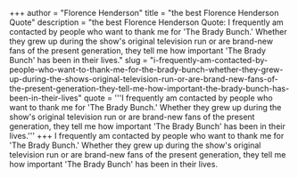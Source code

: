 +++
author = "Florence Henderson"
title = "the best Florence Henderson Quote"
description = "the best Florence Henderson Quote: I frequently am contacted by people who want to thank me for 'The Brady Bunch.' Whether they grew up during the show's original television run or are brand-new fans of the present generation, they tell me how important 'The Brady Bunch' has been in their lives."
slug = "i-frequently-am-contacted-by-people-who-want-to-thank-me-for-the-brady-bunch-whether-they-grew-up-during-the-shows-original-television-run-or-are-brand-new-fans-of-the-present-generation-they-tell-me-how-important-the-brady-bunch-has-been-in-their-lives"
quote = '''I frequently am contacted by people who want to thank me for 'The Brady Bunch.' Whether they grew up during the show's original television run or are brand-new fans of the present generation, they tell me how important 'The Brady Bunch' has been in their lives.'''
+++
I frequently am contacted by people who want to thank me for 'The Brady Bunch.' Whether they grew up during the show's original television run or are brand-new fans of the present generation, they tell me how important 'The Brady Bunch' has been in their lives.
